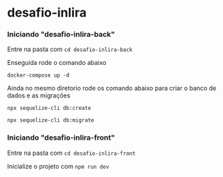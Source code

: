 # desafio-inlira

### Iniciando "desafio-inlira-back"

Entre na pasta com `cd desafio-inlira-back`

Enseguida rode o comando abaixo

`docker-compose up -d`

Ainda no mesmo diretorio rode os comando abaixo para criar o banco de dados e as migrações

`npx sequelize-cli db:create`

`npx sequelize-cli db:migrate`

### Iniciando "desafio-inlira-front"

Entre na pasta com `cd desafio-inlira-front`

Inicialize o projeto com `npm run dev`

